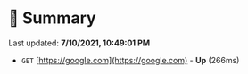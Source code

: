 # 📖 Summary
Last updated: **7/10/2021, 10:49:01 PM**

- `GET` [https://google.com](https://google.com) - **Up** (266ms)
